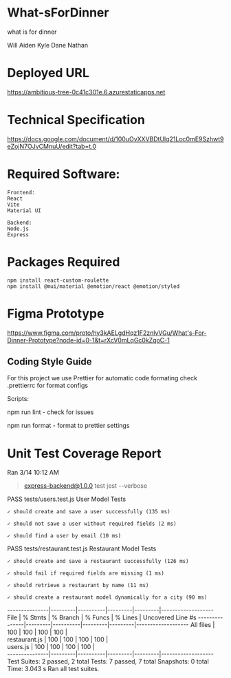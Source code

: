 # What-sForDinner

what is for dinner

Will Aiden Kyle Dane Nathan

# Deployed URL

https://ambitious-tree-0c41c301e.6.azurestaticapps.net

# Technical Specification

https://docs.google.com/document/d/100uOvXXVBDtUlq21Loc0mE9Szhwt9eZojN7OJvCMnuU/edit?tab=t.0


# Required Software:

```
Frontend:
React
Vite
Material UI

Backend:
Node.js
Express

```
# Packages Required
```
npm install react-custom-roulette
npm install @mui/material @emotion/react @emotion/styled
```
# Figma Prototype

https://www.figma.com/proto/hy3kAELgdHqz1F2znlvVGu/What's-For-Dinner-Prototype?node-id=0-1&t=rXcV0mLqGc0kZqoC-1

## Coding Style Guide

For this project we use Prettier for automatic code formating
check .prettierrc for format configs

Scripts:

npm run lint - check for issues

npm run format - format to prettier settings

# Unit Test Coverage Report

Ran 3/14 10:12 AM

> express-backend@1.0.0 test
> jest --verbose

 PASS  tests/users.test.js
  User Model Tests
  
    ✓ should create and save a user successfully (135 ms)
    
    ✓ should not save a user without required fields (2 ms)
    
    ✓ should find a user by email (10 ms)

 PASS  tests/restaurant.test.js
  Restaurant Model Tests
  
    ✓ should create and save a restaurant successfully (126 ms)
    
    ✓ should fail if required fields are missing (1 ms)
  
    ✓ should retrieve a restaurant by name (11 ms)
    
    ✓ should create a restaurant model dynamically for a city (90 ms)
    

---------------|---------|----------|---------|---------|-------------------
File           | % Stmts | % Branch | % Funcs | % Lines | Uncovered Line #s 
---------------|---------|----------|---------|---------|-------------------
All files      |     100 |      100 |     100 |     100 |                   
 restaurant.js |     100 |      100 |     100 |     100 |                   
 users.js      |     100 |      100 |     100 |     100 |                   
---------------|---------|----------|---------|---------|-------------------
Test Suites: 2 passed, 2 total
Tests:       7 passed, 7 total
Snapshots:   0 total
Time:        3.043 s
Ran all test suites.


